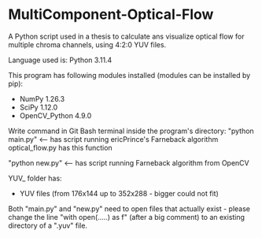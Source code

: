 # MultiComponent-Optical-Flow
A Python script used in a thesis to calculate ans visualize optical flow for multiple chroma channels, using 4:2:0 YUV files.

Language used is:
Python 3.11.4

This program has following modules installed (modules can be installed by pip):
- NumPy 1.26.3
- SciPy 1.12.0
- OpenCV_Python 4.9.0

Write command in Git Bash terminal inside the program's directory:
"python main.py" <-- has script running ericPrince's Farneback algorithm
optical_flow.py has this function 

"python new.py" <--  has script running Farneback algorithm from OpenCV


YUV_ folder has:
- YUV files (from 176x144 up to 352x288 - bigger could not fit)

Both "main.py" and "new.py" need to open files that actually exist -
please change the line "with open(.....) as f" (after a big comment) to an existing directory of a ".yuv" file.

